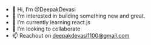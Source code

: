 - 👋 Hi, I’m @DeepakDevasi
- 👀 I’m interested in building something new and great.
- 🌱 I’m currently learning react.js
- 💞️ I’m looking to collaborate 
- 📫 Reachout on deepakdevasi1100@gmail.com
<!---
DeepakDevasi/DeepakDevasi is a ✨ special ✨ repository because its `README.md` (this file) appears on your GitHub profile.
You can click the Preview link to take a look at your changes.
--->
